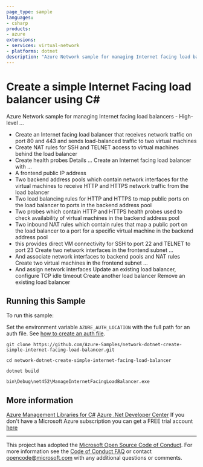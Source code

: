 ```yaml
---
page_type: sample
languages:
- csharp
products:
- azure
extensions:
- services: virtual-network
- platforms: dotnet
description: "Azure Network sample for managing Internet facing load balancers."
---
```


# Create a simple Internet Facing load balancer using C# #

 Azure Network sample for managing Internet facing load balancers -
 High-level ...
 - Create an Internet facing load balancer that receives network traffic on
   port 80 and 443 and sends load-balanced traffic to two virtual machines
 - Create NAT rules for SSH and TELNET access to virtual
   machines behind the load balancer
 - Create health probes
 Details ...
 Create an Internet facing load balancer with ...
 - A frontend public IP address
 - Two backend address pools which contain network interfaces for the virtual
   machines to receive HTTP and HTTPS network traffic from the load balancer
 - Two load balancing rules for HTTP and HTTPS to map public ports on the load
   balancer to ports in the backend address pool
 - Two probes which contain HTTP and HTTPS health probes used to check availability
   of virtual machines in the backend address pool
 - Two inbound NAT rules which contain rules that map a public port on the load
   balancer to a port for a specific virtual machine in the backend address pool
 - this provides direct VM connectivity for SSH to port 22 and TELNET to port 23
 Create two network interfaces in the frontend subnet ...
 - And associate network interfaces to backend pools and NAT rules
 Create two virtual machines in the frontend subnet ...
 - And assign network interfaces
 Update an existing load balancer, configure TCP idle timeout
 Create another load balancer
 Remove an existing load balancer


## Running this Sample ##

To run this sample:

Set the environment variable `AZURE_AUTH_LOCATION` with the full path for an auth file. See [how to create an auth file](https://github.com/Azure/azure-libraries-for-net/blob/master/AUTH.md).

    git clone https://github.com/Azure-Samples/network-dotnet-create-simple-internet-facing-load-balancer.git

    cd network-dotnet-create-simple-internet-facing-load-balancer

    dotnet build

    bin\Debug\net452\ManageInternetFacingLoadBalancer.exe

## More information ##

[Azure Management Libraries for C#](https://github.com/Azure/azure-sdk-for-net/tree/Fluent)
[Azure .Net Developer Center](https://azure.microsoft.com/en-us/develop/net/)
If you don't have a Microsoft Azure subscription you can get a FREE trial account [here](http://go.microsoft.com/fwlink/?LinkId=330212)

---

This project has adopted the [Microsoft Open Source Code of Conduct](https://opensource.microsoft.com/codeofconduct/). For more information see the [Code of Conduct FAQ](https://opensource.microsoft.com/codeofconduct/faq/) or contact [opencode@microsoft.com](mailto:opencode@microsoft.com) with any additional questions or comments.
